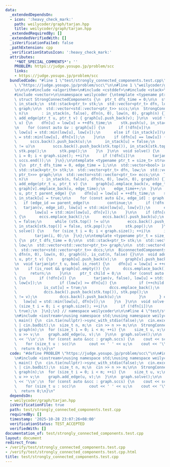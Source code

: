 ```yaml
---
data:
  _extendedDependsOn:
  - icon: ':heavy_check_mark:'
    path: weilycoder/graph/tarjan.hpp
    title: weilycoder/graph/tarjan.hpp
  _extendedRequiredBy: []
  _extendedVerifiedWith: []
  _isVerificationFailed: false
  _pathExtension: cpp
  _verificationStatusIcon: ':heavy_check_mark:'
  attributes:
    '*NOT_SPECIAL_COMMENTS*': ''
    PROBLEM: https://judge.yosupo.jp/problem/scc
    links:
    - https://judge.yosupo.jp/problem/scc
  bundledCode: "#line 1 \"test/strongly_connected_components.test.cpp\"\n#define PROBLEM\
    \ \"https://judge.yosupo.jp/problem/scc\"\n\n#line 1 \"weilycoder/graph/tarjan.hpp\"\
    \n\n\n\n#include <algorithm>\n#include <cstddef>\n#include <stack>\n#include <utility>\n\
    #include <vector>\n\nnamespace weilycoder {\ntemplate <typename ptr_t = size_t>\
    \ struct StrongConnectedComponents {\n  ptr_t dfs_time = 0;\n\n  std::vector<bool>\
    \ in_stack;\n  std::stack<ptr_t> stk;\n  std::vector<ptr_t> dfn, low;\n  std::vector<std::vector<ptr_t>>\
    \ graph;\n\n  std::vector<std::vector<ptr_t>> sccs;\n\n  StrongConnectedComponents(ptr_t\
    \ n)\n      : in_stack(n, false), dfn(n, 0), low(n, 0), graph(n) {}\n\n  void\
    \ add_edge(ptr_t u, ptr_t v) { graph[u].push_back(v); }\n\n  void tarjan(ptr_t\
    \ u) {\n    dfn[u] = low[u] = ++dfs_time;\n    stk.push(u), in_stack[u] = true;\n\
    \n    for (const auto &v : graph[u]) {\n      if (!dfn[v])\n        tarjan(v),\
    \ low[u] = std::min(low[u], low[v]);\n      else if (in_stack[v])\n        low[u]\
    \ = std::min(low[u], dfn[v]);\n    }\n\n    if (dfn[u] == low[u]) {\n      sccs.emplace_back();\n\
    \      sccs.back().push_back(u);\n      in_stack[u] = false;\n      while (stk.top()\
    \ != u)\n        sccs.back().push_back(stk.top()), in_stack[stk.top()] = false,\
    \ stk.pop();\n      stk.pop();\n    }\n  }\n\n  void solve() {\n    for (size_t\
    \ i = 0; i < graph.size(); ++i)\n      if (!dfn[i])\n        tarjan(i);\n    std::reverse(sccs.begin(),\
    \ sccs.end());\n  }\n};\n\ntemplate <typename ptr_t = size_t> struct TwoEdgeConnectedComponents\
    \ {\n  ptr_t dfs_time = 0, edge_time = 1;\n\n  std::vector<bool> in_stack;\n \
    \ std::stack<ptr_t> stk;\n  std::vector<ptr_t> dfn, low;\n  std::vector<std::vector<std::pair<ptr_t,\
    \ ptr_t>>> graph;\n\n  std::vector<std::vector<ptr_t>> eccs;\n\n  TwoEdgeConnectedComponents(ptr_t\
    \ n)\n      : in_stack(n, false), dfn(n, 0), low(n, 0), graph(n) {}\n\n  void\
    \ add_edge(ptr_t u, ptr_t v) {\n    graph[u].emplace_back(v, edge_time);\n   \
    \ graph[v].emplace_back(u, edge_time);\n    edge_time++;\n  }\n\n  void tarjan(ptr_t\
    \ u, ptr_t parent_edge) {\n    dfn[u] = low[u] = ++dfs_time;\n    stk.push(u),\
    \ in_stack[u] = true;\n\n    for (const auto &[v, edge_id] : graph[u]) {\n   \
    \   if (edge_id == parent_edge)\n        continue;\n      if (!dfn[v])\n     \
    \   tarjan(v, edge_id), low[u] = std::min(low[u], low[v]);\n      else if (in_stack[v])\n\
    \        low[u] = std::min(low[u], dfn[v]);\n    }\n\n    if (dfn[u] == low[u])\
    \ {\n      eccs.emplace_back();\n      eccs.back().push_back(u);\n      in_stack[u]\
    \ = false;\n      while (stk.top() != u)\n        eccs.back().push_back(stk.top()),\
    \ in_stack[stk.top()] = false, stk.pop();\n      stk.pop();\n    }\n  }\n\n  void\
    \ solve() {\n    for (size_t i = 0; i < graph.size(); ++i)\n      if (!dfn[i])\n\
    \        tarjan(i, 0);\n  }\n};\n\ntemplate <typename ptr_t = size_t> struct BiconnectedComponents\
    \ {\n  ptr_t dfs_time = 0;\n\n  std::stack<ptr_t> stk;\n  std::vector<ptr_t> dfn,\
    \ low;\n  std::vector<std::vector<ptr_t>> graph;\n\n  std::vector<bool> is_cut;\n\
    \  std::vector<std::vector<ptr_t>> dccs;\n\n  BiconnectedComponents(ptr_t n) :\
    \ dfn(n, 0), low(n, 0), graph(n), is_cut(n, false) {}\n\n  void add_edge(ptr_t\
    \ u, ptr_t v) {\n    graph[u].push_back(v);\n    graph[v].push_back(u);\n  }\n\
    \n  void tarjan(ptr_t u, bool is_root) {\n    dfn[u] = low[u] = ++dfs_time, stk.push(u);\n\
    \n    if (is_root && graph[u].empty()) {\n      dccs.emplace_back();\n      dccs.back().push_back(u);\n\
    \      return;\n    }\n\n    ptr_t child = 0;\n    for (const auto &v : graph[u])\
    \ {\n      if (!dfn[v]) {\n        tarjan(v, false), low[u] = std::min(low[u],\
    \ low[v]);\n        if (low[v] >= dfn[u]) {\n          if (++child > 1 || !is_root)\n\
    \            is_cut[u] = true;\n          dccs.emplace_back();\n          do\n\
    \            dccs.back().push_back(stk.top()), stk.pop();\n          while (dccs.back().back()\
    \ != v);\n          dccs.back().push_back(u);\n        }\n      } else\n     \
    \   low[u] = std::min(low[u], dfn[v]);\n    }\n  }\n\n  void solve() {\n    for\
    \ (size_t i = 0; i < graph.size(); ++i)\n      if (!dfn[i])\n        tarjan(i,\
    \ true);\n  }\n};\n} // namespace weilycoder\n\n\n#line 4 \"test/strongly_connected_components.test.cpp\"\
    \n#include <iostream>\nusing namespace std;\nusing namespace weilycoder;\n\nint\
    \ main() {\n  cin.tie(nullptr)->sync_with_stdio(false);\n  cin.exceptions(cin.failbit\
    \ | cin.badbit);\n  size_t n, m;\n  cin >> n >> m;\n\n  StrongConnectedComponents\
    \ graph(n);\n  for (size_t i = 0; i < m; ++i) {\n    size_t u, v;\n    cin >>\
    \ u >> v;\n    graph.add_edge(u, v);\n  }\n\n  graph.solve();\n\n  cout << graph.sccs.size()\
    \ << '\\n';\n  for (const auto &scc : graph.sccs) {\n    cout << scc.size();\n\
    \    for (size_t u : scc)\n      cout << ' ' << u;\n    cout << '\\n';\n  }\n\
    \  return 0;\n}\n"
  code: "#define PROBLEM \"https://judge.yosupo.jp/problem/scc\"\n\n#include \"../weilycoder/graph/tarjan.hpp\"\
    \n#include <iostream>\nusing namespace std;\nusing namespace weilycoder;\n\nint\
    \ main() {\n  cin.tie(nullptr)->sync_with_stdio(false);\n  cin.exceptions(cin.failbit\
    \ | cin.badbit);\n  size_t n, m;\n  cin >> n >> m;\n\n  StrongConnectedComponents\
    \ graph(n);\n  for (size_t i = 0; i < m; ++i) {\n    size_t u, v;\n    cin >>\
    \ u >> v;\n    graph.add_edge(u, v);\n  }\n\n  graph.solve();\n\n  cout << graph.sccs.size()\
    \ << '\\n';\n  for (const auto &scc : graph.sccs) {\n    cout << scc.size();\n\
    \    for (size_t u : scc)\n      cout << ' ' << u;\n    cout << '\\n';\n  }\n\
    \  return 0;\n}\n"
  dependsOn:
  - weilycoder/graph/tarjan.hpp
  isVerificationFile: true
  path: test/strongly_connected_components.test.cpp
  requiredBy: []
  timestamp: '2025-10-28 23:07:26+08:00'
  verificationStatus: TEST_ACCEPTED
  verifiedWith: []
documentation_of: test/strongly_connected_components.test.cpp
layout: document
redirect_from:
- /verify/test/strongly_connected_components.test.cpp
- /verify/test/strongly_connected_components.test.cpp.html
title: test/strongly_connected_components.test.cpp
---
```

